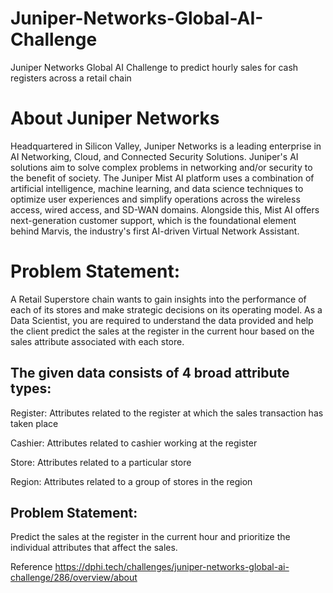 # Juniper-Networks-Global-AI-Challenge
Juniper Networks Global AI Challenge to predict hourly sales for cash registers across a retail chain

# About Juniper Networks
Headquartered in Silicon Valley, Juniper Networks is a leading enterprise in AI Networking, Cloud, and Connected Security Solutions. Juniper's AI solutions aim to solve complex problems in networking and/or security to the benefit of society. The Juniper Mist AI platform uses a combination of artificial intelligence, machine learning, and data science techniques to optimize user experiences and simplify operations across the wireless access, wired access, and SD-WAN domains. Alongside this, Mist AI offers next-generation customer support, which is the foundational element behind Marvis, the industry's first AI-driven Virtual Network Assistant.

# Problem Statement:
A Retail Superstore chain wants to gain insights into the performance of each of its stores and make strategic decisions on its operating model. As a Data Scientist, you are required to understand the data provided and help the client predict the sales at the register in the current hour based on the sales attribute associated with each store.

## The given data consists of 4 broad attribute types:

Register: Attributes related to the register at which the sales transaction has taken place

Cashier: Attributes related to cashier working at the register

Store: Attributes related to a particular store

Region: Attributes related to a group of stores in the region

## Problem Statement:
Predict the sales at the register in the current hour and prioritize the individual attributes that affect the sales.

Reference https://dphi.tech/challenges/juniper-networks-global-ai-challenge/286/overview/about

